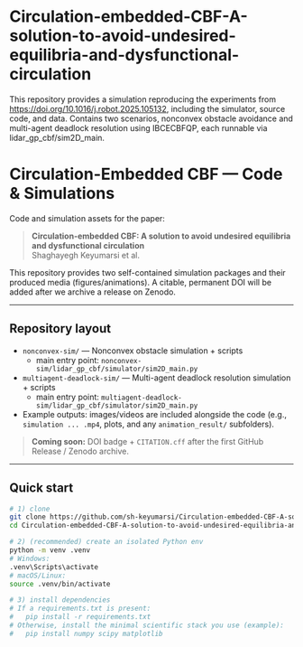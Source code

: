 # Circulation-embedded-CBF-A-solution-to-avoid-undesired-equilibria-and-dysfunctional-circulation
This repository provides a simulation reproducing the experiments from https://doi.org/10.1016/j.robot.2025.105132, including the simulator, source code, and data.  Contains two scenarios, nonconvex obstacle avoidance and multi-agent deadlock resolution using IBCECBFQP, each runnable via lidar_gp_cbf/sim2D_main.

# Circulation-Embedded CBF — Code & Simulations

Code and simulation assets for the paper:

> **Circulation-embedded CBF: A solution to avoid undesired equilibria and dysfunctional circulation**  
> Shaghayegh Keyumarsi et al.

This repository provides two self-contained simulation packages and their produced media (figures/animations). A citable, permanent DOI will be added after we archive a release on Zenodo.

---

## Repository layout

- `nonconvex-sim/` — Nonconvex obstacle simulation + scripts  
  - main entry point: `nonconvex-sim/lidar_gp_cbf/simulator/sim2D_main.py`
- `multiagent-deadlock-sim/` — Multi-agent deadlock resolution simulation + scripts  
  - main entry point: `multiagent-deadlock-sim/lidar_gp_cbf/simulator/sim2D_main.py`
- Example outputs: images/videos are included alongside the code (e.g., `simulation ... .mp4`, plots, and any `animation_result/` subfolders).

> **Coming soon:** DOI badge + `CITATION.cff` after the first GitHub Release / Zenodo archive.

---

## Quick start

```bash
# 1) clone
git clone https://github.com/sh-keyumarsi/Circulation-embedded-CBF-A-solution-to-avoid-undesired-equilibria-and-dysfunctional-circulation.git
cd Circulation-embedded-CBF-A-solution-to-avoid-undesired-equilibria-and-dysfunctional-circulation

# 2) (recommended) create an isolated Python env
python -m venv .venv
# Windows:
.venv\Scripts\activate
# macOS/Linux:
source .venv/bin/activate

# 3) install dependencies
# If a requirements.txt is present:
#   pip install -r requirements.txt
# Otherwise, install the minimal scientific stack you use (example):
#   pip install numpy scipy matplotlib
